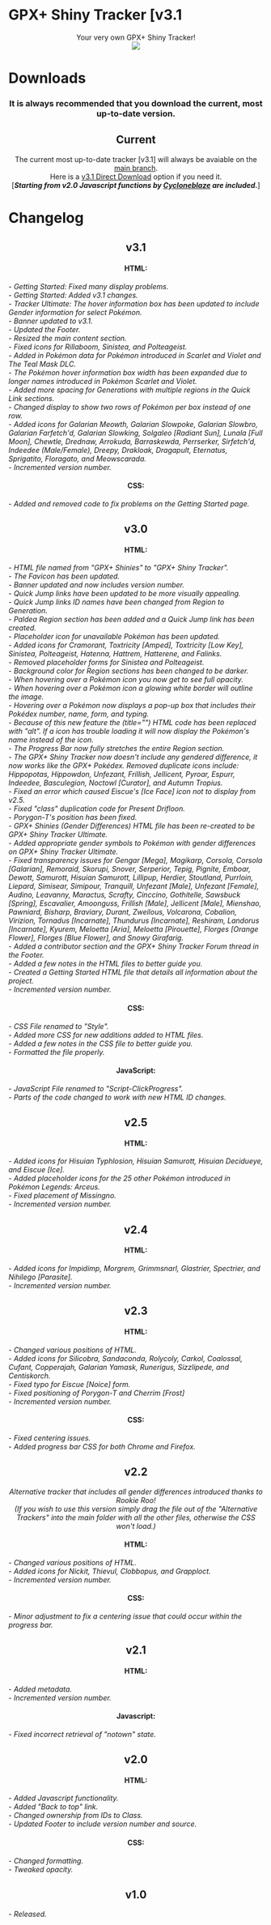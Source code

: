 # GPX+ Shiny Tracker [v3.1
<p align="center">Your very own GPX+ Shiny Tracker!<br>
<img src="https://i.imgur.com/bTlUf7U.png">


  
# Downloads
<h3 align="center">It is always recommended that you download the current, most up-to-date version.</h1>
<h2 align="center">Current</h1>
<p align="center">The current most up-to-date tracker [v3.1] will always be avaiable on the <a href="https://github.com/Level-X/GPX-Shiny-Tracker">main branch</a>.<br>
Here is a <a href="https://github.com/Level-X/GPX-Shiny-Tracker/archive/refs/heads/main.zip">v3.1 Direct Download</a> option if you need it.<br>
[<b><i>Starting from v2.0 Javascript functions by <a href="https://github.com/Cycloneblaze">Cycloneblaze</a> are included.</i></b>]</p>



# Changelog
<h2 align="center">v3.1</h1>
<h4 align="center">HTML:</h1>
- <i>Getting Started: Fixed many display problems.</i><br>
- <i>Getting Started: Added v3.1 changes.</i><br>
- <i>Tracker Ultimate: The hover information box has been updated to include Gender information for select Pokémon.</i><br>
- <i>Banner updated to v3.1.</i><br>
- <i>Updated the Footer.</i><br>
- <i>Resized the main content section.</i><br>
- <i>Fixed icons for Rillaboom, Sinistea, and Polteageist.</i><br>
- <i>Added in Pokémon data for Pokémon introduced in Scarlet and Violet and The Teal Mask DLC.</i><br>
- <i>The Pokémon hover information box width has been expanded due to longer names introduced in Pokémon Scarlet and Violet.</i><br>
- <i>Added more spacing for Generations with multiple regions in the Quick Link sections.</i><br>
- <i>Changed display to show two rows of Pokémon per box instead of one row.</i><br>
- <i>Added icons for Galarian Meowth, Galarian Slowpoke, Galarian Slowbro, Galarian Farfetch'd, Galarian Slowking, Solgaleo [Radiant Sun], Lunala [Full Moon], Chewtle, Drednaw, Arrokuda, Barraskewda, Perrserker, Sirfetch'd, Indeedee (Male/Female), Dreepy, Drakloak, Dragapult, Eternatus, Sprigatito, Floragato, and Meowscarada.</i><br>
- <i>Incremented version number.</i><br>
<h4 align="center">CSS:</h1>
- <i>Added and removed code to fix problems on the Getting Started page.</i></p>


<h2 align="center">v3.0</h1>
<h4 align="center">HTML:</h1>
- <i>HTML file named from "GPX+ Shinies" to "GPX+ Shiny Tracker".</i><br>
- <i>The Favicon has been updated.</i><br>
- <i>Banner updated and now includes version number.</i><br>
- <i>Quick Jump links have been updated to be more visually appealing.</i><br>
- <i>Quick Jump links ID names have been changed from Region to Generation.</i><br>
- <i>Paldea Region section has been added and a Quick Jump link has been created.</i><br>
- <i>Placeholder icon for unavailable Pokémon has been updated.</i><br>
- <i>Added icons for Cramorant, Toxtricity [Amped], Toxtricity [Low Key], Sinistea, Polteageist, Hatenna, Hattrem, Hatterene, and Falinks.</i><br>
- <i>Removed placeholder forms for Sinistea and Polteageist.</i><br>
- <i>Background color for Region sections has been changed to be darker.</i><br>
- <i>When hovering over a Pokémon icon you now get to see full opacity.</i><br>
- <i>When hovering over a Pokémon icon a glowing white border will outline the image.</i><br>
- <i>Hovering over a Pokémon now displays a pop-up box that includes their Pokédex number, name, form, and typing.</i><br>
- <i>Because of this new feature the (title="") HTML code has been replaced with "alt". If a icon has trouble loading it will now display the Pokémon's name instead of the icon.</i><br>
- <i>The Progress Bar now fully stretches the entire Region section.</i><br>
- <i>The GPX+ Shiny Tracker now doesn't include any gendered difference, it now works like the GPX+ Pokédex. Removed duplicate icons include:
Hippopotas, Hippowdon, Unfezant, Frillish, Jellicent, Pyroar, Espurr, Indeedee, Basculegion, Noctowl [Curator], and Autumn Tropius.</i><br>
- <i>Fixed an error which caused Eiscue's [Ice Face] icon not to display from v2.5.</i><br>
- <i>Fixed "class" duplication code for Present Drifloon.</i><br>
- <i>Porygon-T's position has been fixed.</i><br>
- <i>GPX+ Shinies (Gender Differences) HTML file has been re-created to be GPX+ Shiny Tracker Ultimate.</i><br>
- <i>Added appropriate gender symbols to Pokémon with gender differences on GPX+ Shiny Tracker Ultimate.</i><br>
- <i>Fixed transparency issues for Gengar [Mega], Magikarp, Corsola, Corsola [Galarian], Remoraid, Skorupi, Snover, Serperior,
Tepig, Pignite, Emboar, Dewott, Samurott, Hisuian Samurott, Lillipup, Herdier, Stoutland, Purrloin, Liepard, Simisear, Simipour, Tranquill, Unfezant [Male],
Unfezant [Female], Audino, Leavanny, Maractus, Scrafty, Cinccino, Gothitelle, Sawsbuck [Spring], Escavalier, Amoonguss, Frillish [Male], Jellicent [Male], Mienshao,
Pawniard, Bisharp, Braviary, Durant, Zweilous, Volcarona, Cobalion, Virizion, Tornadus [Incarnate], Thundurus [Incarnate], Reshiram, Landorus [Incarnate], Kyurem,
Meloetta [Aria], Meloetta [Pirouette], Florges [Orange Flower], Florges [Blue Flower], and Snowy Girafarig.</i><br>
- <i>Added a contributor section and the GPX+ Shiny Tracker Forum thread in the Footer.</i><br>
- <i>Added a few notes in the HTML files to better guide you.</i><br>
- <i>Created a Getting Started HTML file that details all information about the project.</i><br>
- <i>Incremented version number.</i></p>
<h4 align="center">CSS:</h1>
- <i>CSS File renamed to "Style".</i><br>
- <i>Added more CSS for new additions added to HTML files.</i><br>
- <i>Added a few notes in the CSS file to better guide you.</i><br>
- <i>Formatted the file properly.</i></p>
<h4 align="center">JavaScript:</h1>
- <i>JavaScript File renamed to "Script-ClickProgress".</i><br>
- <i>Parts of the code changed to work with new HTML ID changes.</i></p>


<h2 align="center">v2.5</h1>
<h4 align="center">HTML:</h1>
- <i>Added icons for Hisuian Typhlosion, Hisuian Samurott, Hisuian Decidueye, and Eiscue [Ice].</i><br>
- <i>Added placeholder icons for the 25 other Pokémon introduced in Pokémon Legends: Arceus.</i><br>
- <i>Fixed placement of Missingno.</i><br>
- <i>Incremented version number.</i></p>


<h2 align="center">v2.4</h1>
<h4 align="center">HTML:</h1>
- <i>Added icons for Impidimp, Morgrem, Grimmsnarl, Glastrier, Spectrier, and Nihilego [Parasite].</i><br>
- <i>Incremented version number.</i></p>


<h2 align="center">v2.3</h1>
<h4 align="center">HTML:</h1>
- <i>Changed various positions of HTML.</i><br>
- <i>Added icons for Silicobra, Sandaconda, Rolycoly, Carkol, Coalossal, Cufant, Copperajah, Galarian Yamask, Runerigus, Sizzlipede, and Centiskorch.</i><br>
- <i>Fixed typo for Eiscue [Noice] form.</i><br>
- <i>Fixed positioning of Porygon-T and Cherrim [Frost]</i><br>
- <i>Incremented version number.</i></p>
<h4 align="center">CSS:</h1>
- <i>Fixed centering issues.</i><br>
- <i>Added progress bar CSS for both Chrome and Firefox.</i></p>


<h2 align="center">v2.2</h1>
<p align="center"><i>Alternative tracker that includes all gender differences introduced thanks to Rookie Roo!<br>
(If you wish to use this version simply drag the file out of the "Alternative Trackers" into the main folder with all the other files, otherwise the CSS won't load.)</i></p>
<h4 align="center">HTML:</h1>
- <i>Changed various positions of HTML.</i><br>
- <i>Added icons for Nickit, Thievul, Clobbopus, and Grapploct.</i><br>
- <i>Incremented version number.</i></p>
<h4 align="center">CSS:</h1>
- <i>Minor adjustment to fix a centering issue that could occur within the progress bar.</i></p>


<h2 align="center">v2.1</h1>
<h4 align="center">HTML:</h1>
- <i>Added metadata.</i><br>
- <i>Incremented version number.</i></p>
<h4 align="center">Javascript:</h1>
- <i>Fixed incorrect retrieval of "notown" state.</i></p>
  
<h2 align="center">v2.0</h1>
<h4 align="center">HTML:</h1>
- <i>Added Javascript functionality.</i><br>
- <i>Added "Back to top" link.</i><br>
- <i>Changed ownership from IDs to Class.</i><br>
- <i>Updated Footer to include version number and source.</i></p>
<h4 align="center">CSS:</h1>
- <i>Changed formatting.</i><br>
- <i>Tweaked opacity.</i></p>


<h2 align="center">v1.0</h1>
- <i>Released.</i>
